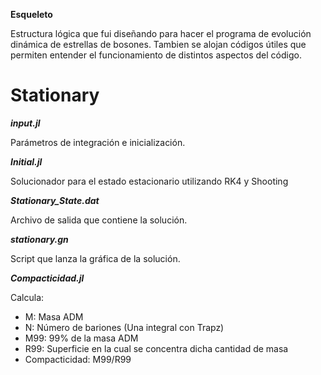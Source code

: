 **Esqueleto**

Estructura lógica que fui diseñando para hacer el programa de evolución dinámica de estrellas de bosones.
Tambien se alojan códigos útiles que permiten entender el funcionamiento de distintos aspectos del código.

# Stationary

**_input.jl_**

Parámetros de integración e inicialización.

**_Initial.jl_**

Solucionador para el estado estacionario utilizando RK4 y Shooting

**_Stationary_State.dat_**

Archivo de salida que contiene la solución.

**_stationary.gn_**

Script que lanza la gráfica de la solución.

**_Compacticidad.jl_**

Calcula:

- M: Masa ADM
- N: Número de bariones (Una integral con Trapz)
- M99: 99% de la masa ADM
- R99: Superficie en la cual se concentra dicha cantidad de masa
- Compacticidad: M99/R99







